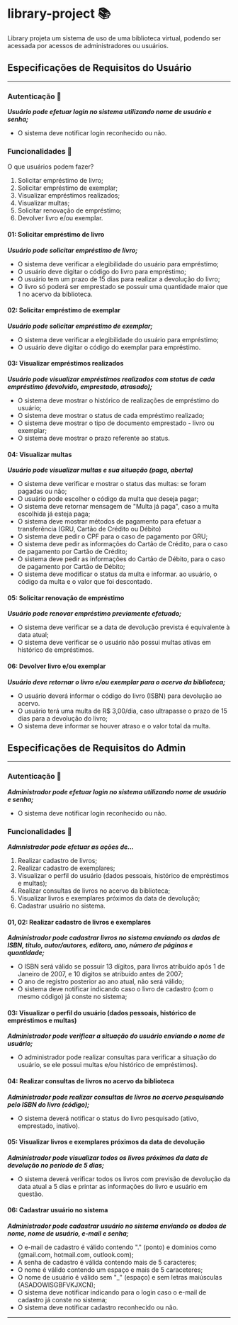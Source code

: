 # library-project :books:
Library projeta um sistema de uso de uma biblioteca virtual, podendo ser acessada por acessos de administradores ou usuários.

## Especificações de Requisitos do Usuário

---
### Autenticação :closed_lock_with_key:
**_Usuário pode efetuar login no sistema utilizando nome de usuário e senha;_**
- O sistema deve notificar login reconhecido ou não.

### Funcionalidades :hammer:
O que usuários podem fazer?
1. Solicitar empréstimo de livro;
2. Solicitar empréstimo de exemplar;
3. Visualizar empréstimos realizados;
4. Visualizar multas;
5. Solicitar renovação de empréstimo;
6. Devolver livro e/ou exemplar.

#### 01: Solicitar empréstimo de livro
**_Usuário pode solicitar empréstimo de livro;_**
- O sistema deve verificar a elegibilidade do usuário para empréstimo;
- O usuário deve digitar o código do livro para empréstimo;
- O usuário tem um prazo de 15 dias para realizar a devolução do livro;
- O livro só poderá ser emprestado se possuir uma quantidade maior que 1 no acervo da biblioteca.

#### 02: Solicitar empréstimo de exemplar
**_Usuário pode solicitar empréstimo de exemplar;_**
- O sistema deve verificar a elegibilidade do usuário para empréstimo;
- O usuário deve digitar o código do exemplar para empréstimo.

#### 03: Visualizar empréstimos realizados
**_Usuário pode visualizar empréstimos realizados com status de cada empréstimo (devolvido, emprestado, atrasado);_**
- O sistema deve mostrar o histórico de realizações de empréstimo do usuário;
- O sistema deve mostrar o status de cada empréstimo realizado;
- O sistema deve mostrar o tipo de documento emprestado - livro ou exemplar;
- O sistema deve mostrar o prazo referente ao status.
  
#### 04: Visualizar multas
_**Usuário pode visualizar multas e sua situação (paga, aberta)**_
- O sistema deve verificar e mostrar o status das multas: se foram pagadas ou não;
- O usuário pode escolher o código da multa que deseja pagar;
- O sistema deve retornar mensagem de "Multa já paga", caso a multa escolhida já esteja paga;
- O sistema deve mostrar métodos de pagamento para efetuar a transferência (GRU, Cartão de Crédito ou Débito)
- O sistema deve pedir o CPF para o caso de pagamento por GRU;
- O sistema deve pedir as informações do Cartão de Crédito, para o caso de pagamento por Cartão de Crédito;
- O sistema deve pedir as informações do Cartão de Débito, para o caso de pagamento por Cartão de Débito;
- O sistema deve modificar o status da multa e informar. ao usuário, o código da multa e o valor que foi descontado.

#### 05: Solicitar renovação de empréstimo
**_Usuário pode renovar empréstimo previamente efetuado;_**
- O sistema deve verificar se a data de devolução prevista é equivalente à data atual;
- O sistema deve verificar se o usuário não possui multas ativas em histórico de empréstimos.

#### 06: Devolver livro e/ou exemplar
_**Usuário deve retornar o livro e/ou exemplar para o acervo da biblioteca;**_
- O usuário deverá informar o código do livro (ISBN) para devolução ao acervo.
- O usuário terá uma multa de R$ 3,00/dia, caso ultrapasse o prazo de 15 dias para a devolução do livro;
- O sistema deve informar se houver atraso e o valor total da multa.

## Especificações de Requisitos do Admin

---

### Autenticação :closed_lock_with_key:
**_Administrador pode efetuar login no sistema utilizando nome de usuário e senha;_**
- O sistema deve notificar login reconhecido ou não.

### Funcionalidades :hammer:
**_Admnistrador pode efetuar as ações de..._**
1. Realizar cadastro de livros;
2. Realizar cadastro de exemplares;
3. Visualizar o perfil do usuário (dados pessoais, histórico de empréstimos e multas);
4. Realizar consultas de livros no acervo da biblioteca;
5. Visualizar livros e exemplares próximos da data de devolução;
6. Cadastrar usuário no sistema.

#### 01, 02: Realizar cadastro de livros e exemplares
**_Administrador pode cadastrar livros no sistema enviando os dados de ISBN, titulo, autor/autores, editora, ano, número de páginas e quantidade;_**
- O ISBN será válido se possuir 13 dígitos, para livros atribuído após 1 de Janeiro de 2007, e 10 dígitos se atribuído antes de 2007;
- O ano de registro posterior ao ano atual, não será válido;
- O sistema deve notificar indicando caso o livro de cadastro (com o mesmo código) já conste no sistema;

#### 03: Visualizar o perfil do usuário (dados pessoais, histórico de empréstimos e multas)
**_Administrador pode verificar a situação do usuário enviando o nome de usuário;_**
- O administrador pode realizar consultas para verificar a situação do usuário, se ele possui multas e/ou histórico de empréstimos).

#### 04: Realizar consultas de livros no acervo da biblioteca
**_Administrador pode realizar consultas de livros no acervo pesquisando pelo ISBN do livro (código);_**
- O sistema deverá notificar o status do livro pesquisado (ativo, emprestado, inativo).

#### 05: Visualizar livros e exemplares próximos da data de devolução
**_Administrador pode visualizar todos os livros próximos da data de devolução no período de 5 dias;_**
- O sistema deverá verificar todos os livros com previsão de devolução da data atual a 5 dias e printar as informações do livro e usuário em questão.

#### 06: Cadastrar usuário no sistema
**_Administrador pode cadastrar usuário no sistema enviando os dados de nome, nome de usuário, e-mail e senha;_**
- O e-mail de cadastro é válido contendo "." (ponto) e domínios como (gmail.com, hotmail.com, outlook.com);
- A senha de cadastro é válida contendo mais de 5 caracteres;
- O nome é válido contendo um espaço e mais de 5 caraceteres;
- O nome de usuário é válido sem "_" (espaço) e sem letras maiúsculas (ASADOWISGBFVKJXCN);
- O sistema deve notificar indicando para o login caso o e-mail de cadastro já conste no sistema;
- O sistema deve notificar cadastro reconhecido ou não.

---





    








